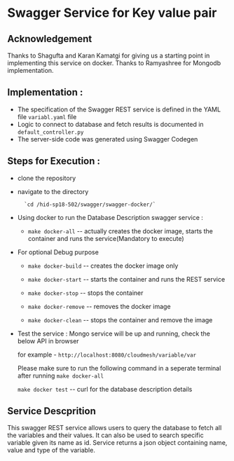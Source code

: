 # Swagger Service for Key value pair

## Acknowledgement 
Thanks to Shagufta and Karan Kamatgi for giving us a starting point in implementing this service on docker.
Thanks to Ramyashree for Mongodb implementation.

## Implementation :
* The specification of the Swagger REST service is defined in the YAML file `variabl.yaml` file
* Logic to connect to database and fetch results is documented in `default_controller.py`
* The server-side code was generated using Swagger Codegen

## Steps for Execution :

* clone the repository

* navigate to the directory 

        `cd /hid-sp18-502/swagger/swagger-docker/`


* Using docker to run the Database Description swagger service :

	- `make docker-all` -- actually creates the docker image, 
	starts the container and runs the service(Mandatory to execute)

* For optional Debug purpose
	- `make docker-build` -- creates the docker image only

	- `make docker-start` -- starts the container and runs the REST service

	- `make docker-stop` -- stops the container 

	- `make docker-remove` -- removes the docker image

	- `make docker-clean` -- stops the container and remove the image
  
* Test the service :
  Mongo service will be up and running, check the below API in browser 
  
  	for example - `http://localhost:8080/cloudmesh/variable/var`

  Please make sure to run the following command in a seperate terminal after 
  running `make docker-all`
  
  	`make docker test` -- curl for the database description details

## Service Descprition

This swagger REST service allows users to query the database to fetch all the variables and their values.
It can also be used to search specific variable given its name as id. Service returns a json object containing
name, value and type of the variable.
